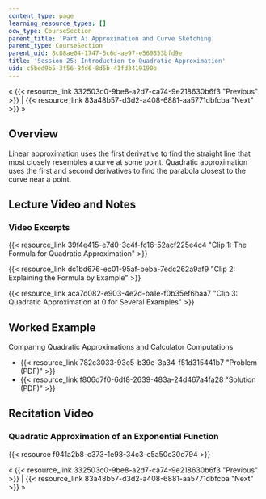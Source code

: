 ```yaml
---
content_type: page
learning_resource_types: []
ocw_type: CourseSection
parent_title: 'Part A: Approximation and Curve Sketching'
parent_type: CourseSection
parent_uid: 8c88ae04-1747-5c6d-ae97-e569853bfd9e
title: 'Session 25: Introduction to Quadratic Approximation'
uid: c5bed9b5-3f56-84d6-8d5b-41fd3419190b
---
```


« {{< resource_link 332503c0-9be8-a2d7-ca74-9e218630b6f3 "Previous" >}} | {{< resource_link 83a48b57-d3d2-a408-6881-aa5771dbfcba "Next" >}} »

Overview
--------

Linear approximation uses the first derivative to find the straight line that most closely resembles a curve at some point. Quadratic approximation uses the first and second derivatives to find the parabola closest to the curve near a point.

Lecture Video and Notes
-----------------------

### Video Excerpts

{{< resource_link 39f4e415-e7d0-3c4f-fc16-52acf225e4c4 "Clip 1: The Formula for Quadratic Approximation" >}}

{{< resource_link dc1bd676-ec01-95af-beba-7edc262a9af9 "Clip 2: Explaining the Formula by Example" >}}

{{< resource_link aca7d082-e903-4e2d-ba1e-f0b35ef6baa7 "Clip 3: Quadratic Approximation at 0 for Several Examples" >}}

Worked Example
--------------

Comparing Quadratic Approximations and Calculator Computations

*   {{< resource_link 782c3033-93c5-b39e-3a34-f51d315441b7 "Problem (PDF)" >}}
*   {{< resource_link f806d7f0-6df8-2639-483a-24d467a4fa28 "Solution (PDF)" >}}

Recitation Video
----------------

### Quadratic Approximation of an Exponential Function

{{< resource f941a2b8-c373-1e98-34c3-c5a50c30d794 >}}

« {{< resource_link 332503c0-9be8-a2d7-ca74-9e218630b6f3 "Previous" >}} | {{< resource_link 83a48b57-d3d2-a408-6881-aa5771dbfcba "Next" >}} »